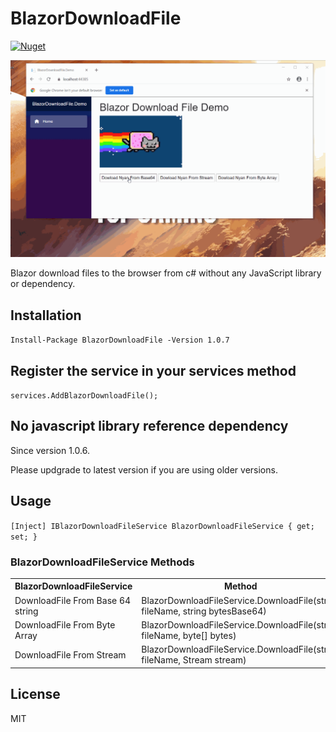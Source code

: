 # BlazorDownloadFile

[![Nuget](https://buildstats.info/nuget/BlazorDownloadFile?v=1.0.7)](https://www.nuget.org/packages/BlazorDownloadFile)

![](BlazorDownloadFileDemo.gif)

Blazor download files to the browser from c# without any JavaScript library or dependency.

## Installation

`Install-Package BlazorDownloadFile -Version 1.0.7`

## Register the service in your services method

`services.AddBlazorDownloadFile();`

## No javascript library reference dependency

Since version 1.0.6. 

Please updgrade to latest version if you are using older versions.

## Usage

`[Inject] IBlazorDownloadFileService BlazorDownloadFileService { get; set; }`

### BlazorDownloadFileService Methods

<table>
	<tr>
		<th>BlazorDownloadFileService</th>
		<th>Method</th>
	</tr>
	<tr>
		<td>DownloadFile From Base 64 string</td>
		<td>BlazorDownloadFileService.DownloadFile(string fileName, string bytesBase64)</td>
	</tr>
	<tr>
		<td>DownloadFile From Byte Array</td>
		<td>BlazorDownloadFileService.DownloadFile(string fileName, byte[] bytes)</td>
	</tr>
	<tr>
		<td>DownloadFile From Stream</td>
		<td>BlazorDownloadFileService.DownloadFile(string fileName, Stream stream)</td>
	</tr>
</table>


## License
MIT

